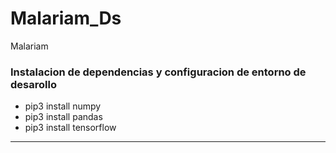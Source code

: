 # Malariam_Ds
Malariam

### Instalacion de dependencias y configuracion de entorno de desarollo
* pip3 install numpy
* pip3 install pandas
* pip3 install tensorflow
***
